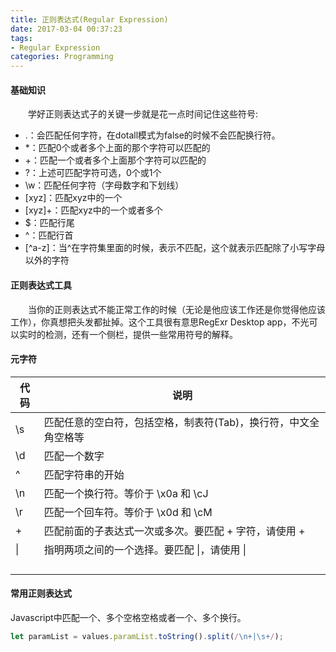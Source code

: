 ```yaml
---
title: 正则表达式(Regular Expression)
date: 2017-03-04 00:37:23
tags:
- Regular Expression
categories: Programming 
---
```


#### 基础知识

　　学好正则表达式子的关键一步就是花一点时间记住这些符号:

<!-- more -->

- .：会匹配任何字符，在dotall模式为false的时候不会匹配换行符。
- *：匹配0个或者多个上面的那个字符可以匹配的
- +：匹配一个或者多个上面那个字符可以匹配的
- ?：上述可匹配字符可选，0个或1个
- \w：匹配任何字符（字母数字和下划线）
- [xyz]：匹配xyz中的一个
- [xyz]+：匹配xyz中的一个或者多个
- $：匹配行尾
- ^：匹配行首
- [^a-z]：当^在字符集里面的时候，表示不匹配，这个就表示匹配除了小写字母以外的字符

#### 正则表达式工具

　　当你的正则表达式不能正常工作的时候（无论是他应该工作还是你觉得他应该工作），你真想把头发都扯掉。这个工具很有意思RegExr Desktop app，不光可以实时的检测，还有一个侧栏，提供一些常用符号的解释。

#### 元字符

| 代码   | 说明                                 |
| ---- | ---------------------------------- |
| \s   | 匹配任意的空白符，包括空格，制表符(Tab)，换行符，中文全角空格等 |
| \d   | 匹配一个数字                             |
| ^    | 匹配字符串的开始                           |
| \n   | 匹配一个换行符。等价于 \x0a 和 \cJ             |
| \r   | 匹配一个回车符。等价于 \x0d 和 \cM             |
| +    | 匹配前面的子表达式一次或多次。要匹配 + 字符，请使用 \+     |
| \|   | 指明两项之间的一个选择。要匹配 \|，请使用 \|          |
|      |                                    |
|      |                                    |
|      |                                    |
|      |                                    |

#### 常用正则表达式

Javascript中匹配一个、多个空格空格或者一个、多个换行。

```javascript
let paramList = values.paramList.toString().split(/\n+|\s+/);
```



